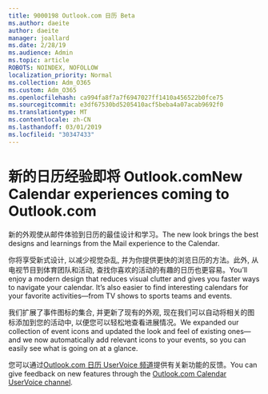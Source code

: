 ```yaml
---
title: 9000198 Outlook.com 日历 Beta
ms.author: daeite
author: daeite
manager: joallard
ms.date: 2/28/19
ms.audience: Admin
ms.topic: article
ROBOTS: NOINDEX, NOFOLLOW
localization_priority: Normal
ms.collection: Adm_O365
ms.custom: Adm_O365
ms.openlocfilehash: ca994fa8f7a7f6947027ff1410a456522b0fce75
ms.sourcegitcommit: e3df67530bd5205410acf5beba4a07acab9692f0
ms.translationtype: MT
ms.contentlocale: zh-CN
ms.lasthandoff: 03/01/2019
ms.locfileid: "30347433"
---
```

# <a name="new-calendar-experiences-coming-to-outlookcom"></a><span data-ttu-id="a6bb0-102">新的日历经验即将 Outlook.com</span><span class="sxs-lookup"><span data-stu-id="a6bb0-102">New Calendar experiences coming to Outlook.com</span></span>

<span data-ttu-id="a6bb0-103">新的外观使从邮件体验到日历的最佳设计和学习。</span><span class="sxs-lookup"><span data-stu-id="a6bb0-103">The new look brings the best designs and learnings from the Mail experience to the Calendar.</span></span>

<span data-ttu-id="a6bb0-p101">你将享受新式设计, 以减少视觉杂乱, 并为你提供更快的浏览日历的方法。此外, 从电视节目到体育团队和活动, 查找你喜欢的活动的有趣的日历也更容易。</span><span class="sxs-lookup"><span data-stu-id="a6bb0-p101">You’ll enjoy a modern design that reduces visual clutter and gives you faster ways to navigate your calendar. It’s also easier to find interesting calendars for your favorite activities—from TV shows to sports teams and events.</span></span>

<span data-ttu-id="a6bb0-106">我们扩展了事件图标的集合, 并更新了现有的外观, 现在我们可以自动将相关的图标添加到您的活动中, 以便您可以轻松地查看进展情况。</span><span class="sxs-lookup"><span data-stu-id="a6bb0-106">We expanded our collection of event icons and updated the look and feel of existing ones—and we now automatically add relevant icons to your events, so you can easily see what is going on at a glance.</span></span>

<span data-ttu-id="a6bb0-107">您可以通过[Outlook.com 日历 UserVoice 频道](https://outlook.uservoice.com/forums/601444-new-experiences-in-outlook-com?category_id=209197)提供有关新功能的反馈。</span><span class="sxs-lookup"><span data-stu-id="a6bb0-107">You can give feedback on new features through the [Outlook.com Calendar UserVoice channel](https://outlook.uservoice.com/forums/601444-new-experiences-in-outlook-com?category_id=209197).</span></span>